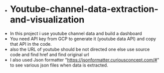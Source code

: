 * # Youtube-channel-data-extraction-and-visualization
* In this project i use youtube channel data and build a dashboard
* You need API key from GCP to generate it (youtube data API) and copy that API in the code.
* also the URL of youtube should be not directed one else use source code and find href and find original url
* I also used Json formatter "https://jsonformatter.curiousconcept.com/#" to see various json files when data is extracted.
